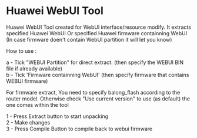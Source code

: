 # Huawei WebUI Tool

Huawei WebUI Tool created for WebUI interface/resource modify.
It extracts specified Huawei WebUI Or specified Huawei firmware containning WebUI 
(In case firmware doen't contain WebUI partition it will let you know)

How to use :

a - Tick "WEBUI Partition" for direct  extract. (then specify the WEBUI BIN file if already available)  
b - Tick 'Firmware containning WebUI' (then specify firmware that contains WEBUI firmware) 

For firmware extract, You need to specify balong_flash according to the router model.
Otherwise check "Use current version" to use (as default) the one comes within the tool

1 - Press Extract button to start unpacking  
2 - Make changes  
3 - Press Compile Button to compile back to webui firmware  
